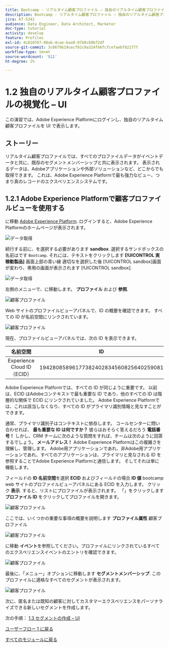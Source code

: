 ```yaml
---
title: Bootcamp - リアルタイム顧客プロファイル – 独自のリアルタイム顧客プロファイルを視覚化 – UI
description: Bootcamp - リアルタイム顧客プロファイル – 独自のリアルタイム顧客プロファイルを視覚化 – UI
jira: KT-5342
audience: Data Engineer, Data Architect, Marketer
doc-type: tutorial
activity: develop
feature: Profiles
exl-id: 4c810767-00ab-4cae-baa9-97b0cb9bf2df
source-git-commit: 3c86f9b19cecf92c9a324fb6fcfcefaebf82177f
workflow-type: tm+mt
source-wordcount: '511'
ht-degree: 2%

---
```


# 1.2 独自のリアルタイム顧客プロファイルの視覚化 – UI

この演習では、Adobe Experience Platformにログインし、独自のリアルタイム顧客プロファイルを UI で表示します。

## ストーリー

リアルタイム顧客プロファイルでは、すべてのプロファイルデータがイベントデータと共に、既存のセグメントメンバーシップと共に表示されます。 表示されるデータは、Adobeアプリケーションや外部ソリューションなど、どこからでも取得できます。 これは、Adobe Experience Platformで最も強力なビュー、つまり真のレコードのエクスペリエンスシステムです。

## 1.2.1 Adobe Experience Platformで顧客プロファイルビューを使用する

に移動 [Adobe Experience Platform](https://experience.adobe.com/platform). ログインすると、Adobe Experience Platformのホームページが表示されます。

![データ取得](./images/home.png)

続行する前に、を選択する必要があります **sandbox**. 選択するサンドボックスの名前はです ``Bootcamp``. それには、テキストをクリックします **[!UICONTROL 実稼動製品]** 画面上部の青い線 適切なを選択した後 [!UICONTROL sandbox]画面が変わり、専用の画面が表示されます [!UICONTROL sandbox].

![データ取得](./images/sb1.png)

左側のメニューで、に移動します。 **プロファイル** および **参照**.

![顧客プロファイル](./images/homemenu.png)

Web サイトのプロファイルビューアパネルで、ID の概要を確認できます。 すべての ID が名前空間にリンクされています。

![顧客プロファイル](./images/identities.png)

現在、プロファイルビューアパネルでは、次の ID を表示できます。

| 名前空間 | ID |
|:-------------:| :---------------:|
| Experience Cloud ID（ECID） | 19428085896177382402834560825640259081 |

Adobe Experience Platformでは、すべての ID が同じように重要です。 以前は、ECID はAdobeコンテキストで最も重要な ID であり、他のすべての ID は階層的な関係で ECID にリンクされていました。 Adobe Experience Platformでは、これは該当しなくなり、すべての ID がプライマリ識別情報と見なすことができます。

通常、プライマリ識別子はコンテキストに依存します。 コールセンターに問い合わせれば、 **最も重要な ID は何ですか？** 彼らはおそらく答えるだろう **電話番号！** しかし、CRM チームに次のような質問をすれば、チームは次のように回答するでしょう。 **メールアドレス！**  Adobe Experience Platformはこの複雑さを理解し、管理します。 Adobe用アプリケーションであれ、非Adobe用アプリケーションであれ、すべてのアプリケーションは、プライマリと見なされる ID を参照することでAdobe Experience Platformと通信します。 そしてそれは単に機能します。

フィールドの **ID 名前空間**&#x200B;を選択 **ECID** およびフィールドの場合 **ID 値** bootcamp web サイトのプロファイルビューアパネルにある ECID を入力します。 クリック **表示**. すると、リストにプロファイルが表示されます。 「」をクリックします **プロファイル ID** をクリックしてプロファイルを開きます。

![顧客プロファイル](./images/popupecid.png)

ここでは、いくつかの重要な事項の概要を説明します **プロファイル属性** 顧客プロファイル

![顧客プロファイル](./images/profile.png)

に移動 **イベント**&#x200B;を参照してください。プロファイルにリンクされているすべてのエクスペリエンスイベントのエントリを確認できます。

![顧客プロファイル](./images/profileee.png)

最後に、「メニュー」オプションに移動します **セグメントメンバーシップ**. このプロファイルに適格なすべてのセグメントが表示されます。

![顧客プロファイル](./images/profileseg.png)

次に、匿名または既知の顧客に対してカスタマーエクスペリエンスをパーソナライズできる新しいセグメントを作成します。

次の手順： [1.3 セグメントの作成 – UI](./ex3.md)

[ユーザーフロー 1 に戻る](./uc1.md)

[すべてのモジュールに戻る](../../overview.md)
